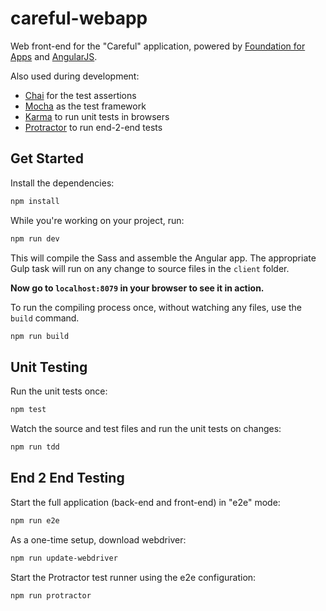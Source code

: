 # careful-webapp

Web front-end for the "Careful" application, powered by [Foundation for Apps](http://foundation.zurb.com/apps.html) and [AngularJS](https://angularjs.org/).

Also used during development:
- [Chai](http://chaijs.com) for the test assertions
- [Mocha](http://mochajs.org) as the test framework
- [Karma](http://karma-runner.github.io) to run unit tests in browsers
- [Protractor](http://www.protractortest.org) to run end-2-end tests

## Get Started

Install the dependencies:

```bash
npm install
```

While you're working on your project, run:

```bash
npm run dev
```

This will compile the Sass and assemble the Angular app. The appropriate Gulp task will run on any change to source files in the `client` folder.

**Now go to `localhost:8079` in your browser to see it in action.**

To run the compiling process once, without watching any files, use the `build` command.

```bash
npm run build
```

## Unit Testing

Run the unit tests once:

```bash
npm test
```

Watch the source and test files and run the unit tests on changes:

```bash
npm run tdd
```

## End 2 End Testing

Start the full application (back-end and front-end) in "e2e" mode:

```bash
npm run e2e
```

As a one-time setup, download webdriver:

```bash
npm run update-webdriver
```

Start the Protractor test runner using the e2e configuration:

```bash
npm run protractor
```
